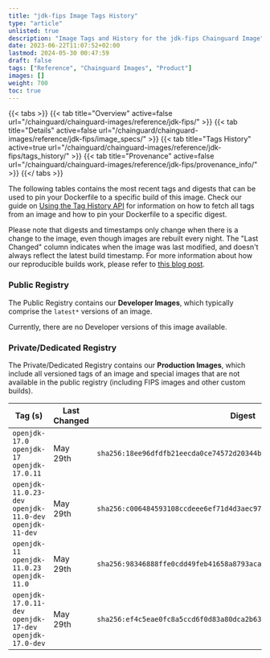```yaml
---
title: "jdk-fips Image Tags History"
type: "article"
unlisted: true
description: "Image Tags and History for the jdk-fips Chainguard Image"
date: 2023-06-22T11:07:52+02:00
lastmod: 2024-05-30 00:47:59
draft: false
tags: ["Reference", "Chainguard Images", "Product"]
images: []
weight: 700
toc: true
---
```


{{< tabs >}}
{{< tab title="Overview" active=false url="/chainguard/chainguard-images/reference/jdk-fips/" >}}
{{< tab title="Details" active=false url="/chainguard/chainguard-images/reference/jdk-fips/image_specs/" >}}
{{< tab title="Tags History" active=true url="/chainguard/chainguard-images/reference/jdk-fips/tags_history/" >}}
{{< tab title="Provenance" active=false url="/chainguard/chainguard-images/reference/jdk-fips/provenance_info/" >}}
{{</ tabs >}}

The following tables contains the most recent tags and digests that can be used to pin your Dockerfile to a specific build of this image. Check our guide on [Using the Tag History API](/chainguard/chainguard-images/using-the-tag-history-api/) for information on how to fetch all tags from an image and how to pin your Dockerfile to a specific digest.

Please note that digests and timestamps only change when there is a change to the image, even though images are rebuilt every night. The "Last Changed" column indicates when the image was last modified, and doesn't always reflect the latest build timestamp. For more information about how our reproducible builds work, please refer to [this blog post](https://www.chainguard.dev/unchained/reproducing-chainguards-reproducible-image-builds).

### Public Registry
The Public Registry contains our **Developer Images**, which typically comprise the `latest*` versions of an image.

Currently, there are no Developer versions of this image available.

### Private/Dedicated Registry
The Private/Dedicated Registry contains our **Production Images**, which include all versioned tags of an image and special images that are not available in the public registry (including FIPS images and other custom builds).

| Tag (s)                                                    | Last Changed | Digest                                                                    |
|------------------------------------------------------------|--------------|---------------------------------------------------------------------------|
|  `openjdk-17.0` `openjdk-17` `openjdk-17.0.11`             | May 29th     | `sha256:18ee96dfdfb21eecda0ce74572d20344b42653aebf2466e01379503e137c2de1` |
|  `openjdk-11.0.23-dev` `openjdk-11.0-dev` `openjdk-11-dev` | May 29th     | `sha256:c006484593108ccdeee6ef71d4d3aec972acd7fc2edd7493ed0958a9e9e0c888` |
|  `openjdk-11` `openjdk-11.0.23` `openjdk-11.0`             | May 29th     | `sha256:98346888ffe0cdd49feb41658a8793aca4a7457bfa4e89f12ffcf1db6fcde01b` |
|  `openjdk-17.0.11-dev` `openjdk-17-dev` `openjdk-17.0-dev` | May 29th     | `sha256:ef4c5eae0fc8a5ccd6f0d83a80dca2b63486a43ca67876721f1b5c3ef85336a8` |

